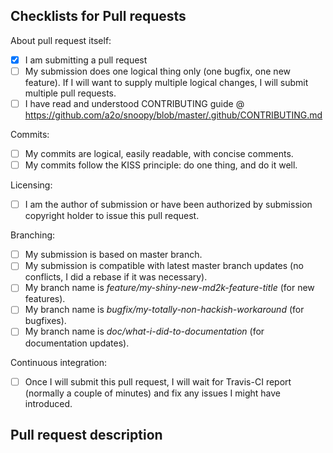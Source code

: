 Checklists for Pull requests
----------------------------

About pull request itself:
- [X] I am submitting a pull request
- [ ] My submission does one logical thing only (one bugfix, one new feature). If I will want to supply multiple logical changes, I will submit multiple pull requests.
- [ ] I have read and understood CONTRIBUTING guide @ https://github.com/a2o/snoopy/blob/master/.github/CONTRIBUTING.md

Commits:
- [ ] My commits are logical, easily readable, with concise comments.
- [ ] My commits follow the KISS principle: do one thing, and do it well.

Licensing:
- [ ] I am the author of submission or have been authorized by submission copyright holder to issue this pull request.

Branching:
- [ ] My submission is based on master branch.
- [ ] My submission is compatible with latest master branch updates (no conflicts, I did a rebase if it was necessary).
- [ ] My branch name is *feature/my-shiny-new-md2k-feature-title* (for new features).
- [ ] My branch name is *bugfix/my-totally-non-hackish-workaround* (for bugfixes).
- [ ] My branch name is *doc/what-i-did-to-documentation* (for documentation updates).

Continuous integration:
- [ ] Once I will submit this pull request, I will wait for Travis-CI report (normally a couple of minutes) and fix any issues I might have introduced.

Pull request description
------------------------

